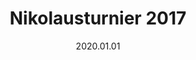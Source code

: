 ---
date: 2020.01.01
title: Nikolausturnier 2017
expireOn: 2018-01-01
tags: [Schach]
thumbnail: 
    src: wahlkurse/schach/00_index_bg.jpg
    alt: Das WGG Schach Logo
---